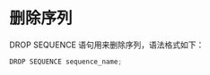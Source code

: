 删除序列 
=========================



DROP SEQUENCE 语句用来删除序列，语法格式如下：

```javascript
DROP SEQUENCE sequence_name;
```



